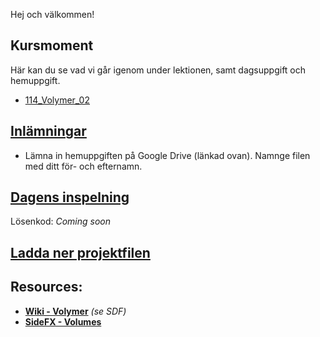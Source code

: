 Hej och välkommen!

## Kursmoment
Här kan du se vad vi går igenom under lektionen, samt dagsuppgift och hemuppgift.

* [114_Volymer_02](https://github.com/Studio-Konkret/Technical-Direction/tree/main/Kursmoment/114_Volymer_02)

## [Inlämningar](https://drive.google.com/drive/folders/1Xtav1vNc5xot-4UZH8K4UncOpoASECVR?usp=sharing)

- Lämna in hemuppgiften på Google Drive (länkad ovan). Namnge filen med ditt för- och efternamn.

## [Dagens inspelning](https://zoom.us/rec/share/0GEFPx8eD7xtjspBJIf-oKaaOJ249Jg0S8CnvMk62rSKt14lnnxHzVZ_JZlwN1Vq.hbPk5S1id8WI7AHK)

Lösenkod: *Coming soon*

## <a href="https://raw.githubusercontent.com/Studio-Konkret/Technical-Direction/main/Nackademin/T3D24/Houdini%20och%20Procedurella%20Milj%C3%B6er%201/DAG_14/DAG_14.hiplc" target="_blank">Ladda ner projektfilen</a>


## Resources:
- [**Wiki - Volymer**](https://github.com/Studio-Konkret/Technical-Direction/wiki/Volymer) *(se SDF)*
- [**SideFX - Volumes**](https://www.sidefx.com/docs/houdini/model/volumes.html)
